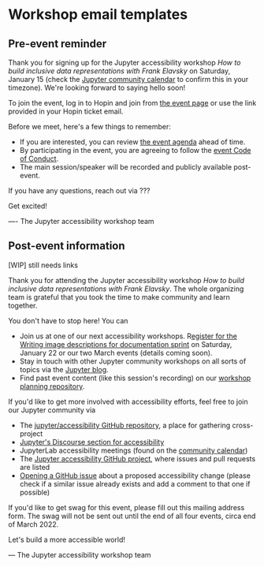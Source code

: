 # Workshop email templates

## Pre-event reminder

Thank you for signing up for the Jupyter accessibility workshop 
_How to build inclusive data representations with Frank Elavsky_ on Saturday, January 15 (check the [Jupyter community calendar](https://docs.jupyter.org/en/latest/community/content-community.html#jupyter-community-meetings) to confirm this in your timezone). We're looking forward to saying hello soon!

To join the event, log in to Hopin and join from [the event page](https://hopin.com/events/jupyter-accessibility-workshop-1?code=zQATeMRKrHhGBFQ4SojTUXIdk) or use the link provided in your Hopin ticket email.

Before we meet, here's a few things to remember:
- If you are interested, you can review [the event agenda](https://github.com/Quansight-Labs/jupyter-accessibility-workshops/blob/main/events/2022-january-15/group_agenda.md) ahead of time.
- By participating in the event, you are agreeing to follow the [event Code of Conduct](https://github.com/Quansight-Labs/jupyter-accessibility-workshops/blob/main/code-of-conduct.md).
- The main session/speaker will be recorded and publicly available post-event.

If you have any questions, reach out via ???

Get excited!

—- The Jupyter accessibility workshop team

## Post-event information

[WIP] still needs links

Thank you for attending the Jupyter accessibility workshop _How to build inclusive data representations with Frank Elavsky_. The whole organizing team is grateful that you took the time to make community and learn together.

You don't have to stop here! You can
- Join us at one of our next accessibility workshops. R[egister for the Writing image descriptions for documentation sprint](https://hopin.com/events/jupyter-accessibility-sprint-1/registration) on Saturday, January 22 or our two March events (details coming soon).
- Stay in touch with other Jupyter community workshops on all sorts of topics via the [Jupyter blog](https://blog.jupyter.org/).
- Find past event content (like this session's recording) on our [workshop planning repository](https://github.com/Quansight-Labs/jupyter-accessibility-workshops/blob/main/events/2022-january-15/).

If you'd like to get more involved with accessibility efforts, feel free to join our Jupyter community via
- The [jupyter/accessibility GitHub repository](https://github.com/jupyter/accessibility/), a place for gathering cross-project
- [Jupyter's Discourse section for accessibility](https://discourse.jupyter.org/c/special-topics/accessibility/29)
- JupyterLab accessibility meetings (found on the [community calendar](https://docs.jupyter.org/en/latest/community/content-community.html#jupyter-community-meetings))
- The [Jupyter accessibility GitHub project](https://github.com/orgs/jupyterlab/projects/1), where issues and pull requests are listed
- [Opening a GitHub issue](https://github.com/jupyter/accessibility/issues/new) about a proposed accessibility change (please check if a similar issue already exists and add a comment to that one if possible)

If you'd like to get swag for this event, please fill out this mailing address form. The swag will not be sent out until the end of all four events, circa end of March 2022.

Let's build a more accessible world!

— The Jupyter accessibility workshop team